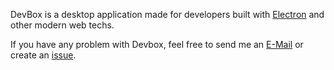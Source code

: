 DevBox is a desktop application made for developers built with [Electron](http://electron.atom.io/) and other modern web techs.

If you have any problem with Devbox, feel free to send me an [E-Mail](mailto:fantasyshao@icloud.com) or create an [issue](https://github.com/SFantasy/devbox/issues).
